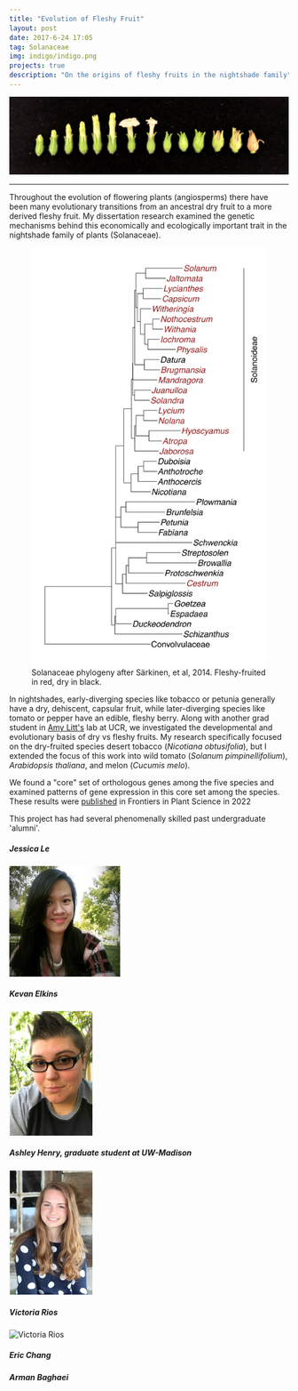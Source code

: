 ```yaml
---
title: "Evolution of Fleshy Fruit"
layout: post
date: 2017-6-24 17:05
tag: Solanaceae
img: indigo/indigo.png
projects: true
description: "On the origins of fleshy fruits in the nightshade family"
---
```


![Nobtusifolia Series](../assets/images/Nicotiana_Series.jpg)

---

Throughout the evolution of flowering plants (angiosperms) there have been many evolutionary transitions from an ancestral dry fruit to a more derived fleshy fruit. My dissertation research examined the genetic mechanisms behind this economically and ecologically important trait in the nightshade family of plants (Solanaceae).

<figure>
    <img src="../assets/images/Solanaceae_Tree.jpg" alt="Sarkinen Phylogeny"/>
    <figcaption>Solanaceae phylogeny after Särkinen, et al, 2014. Fleshy-fruited in red, dry in black.</figcaption>
</figure>

In nightshades, early-diverging species like tobacco or petunia generally have a dry, dehiscent, capsular fruit, while later-diverging species like tomato or pepper have an edible, fleshy berry. Along with another grad student in [Amy Litt's](https://plantbiology.ucr.edu/people/faculty/litt.html) lab at UCR, we investigated the developmental and evolutionary basis of dry vs fleshy fruits. My research specifically focused on the dry-fruited species desert tobacco (<em>Nicotiana obtusifolia</em>), but I extended the focus of this work into wild tomato (_Solanum pimpinellifolium_), _Arabidopsis thaliana_, and melon (_Cucumis melo_).

We found a "core" set of orthologous genes among the five species and examined patterns of gene expression in this core set among the species. These results were [published](https://doi.org/10.3389/fpls.2022.954929) in Frontiers in Plant Science in 2022

This project has had several phenomenally skilled past undergraduate 'alumni'.

##### Jessica Le

<img src="../assets/people/Jessica_Le.jpg" alt="Jessica Le" width="200"/>

##### Kevan Elkins

<img src="../assets/people/Kevan_Elkins.png" alt="Kevan Elkins" width="150"/>

##### Ashley Henry, graduate student at UW-Madison

<img src="../assets/people/Ashley_Henry.png" alt="Ashley Henry" width="150"/>

##### Victoria Rios

<img src="../assets/people/VictoriaRios.jpg" alt="Victoria Rios" width="150"/>

##### Eric Chang

##### Arman Baghaei
